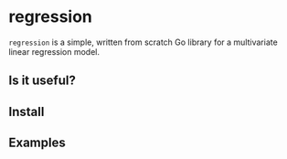 # regression

`regression` is a simple, written from scratch Go library for a multivariate linear regression model.

## Is it useful?

## Install

## Examples
